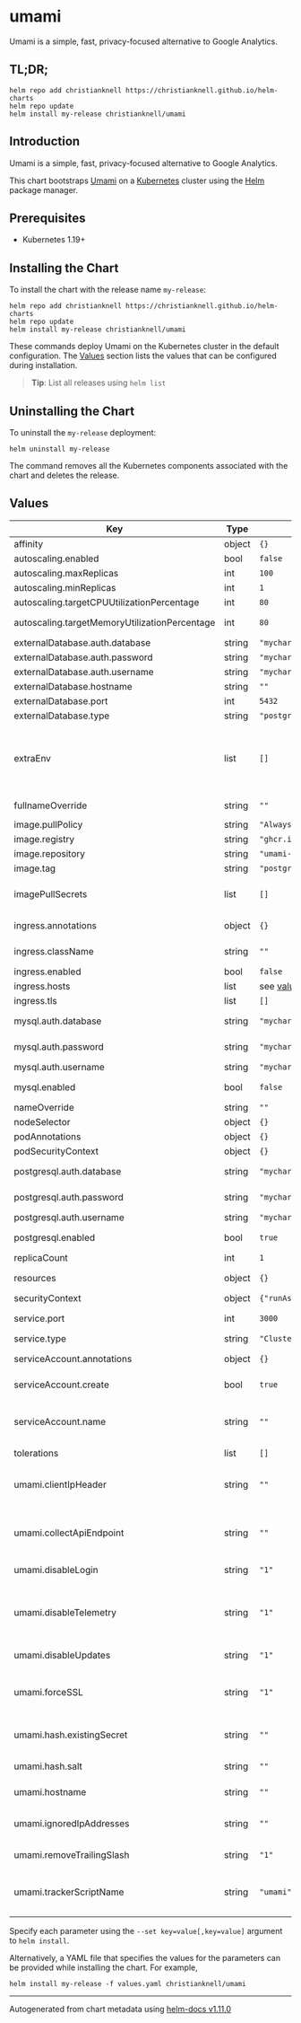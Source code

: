 # umami

Umami is a simple, fast, privacy-focused alternative to Google Analytics.

## TL;DR;

```console
helm repo add christianknell https://christianknell.github.io/helm-charts
helm repo update
helm install my-release christianknell/umami
```

## Introduction

Umami is a simple, fast, privacy-focused alternative to Google Analytics.

This chart bootstraps [Umami](https://github.com/umami-software/umami) on a [Kubernetes](http://kubernetes.io) cluster using the [Helm](https://helm.sh) package manager.

## Prerequisites

- Kubernetes 1.19+

## Installing the Chart

To install the chart with the release name `my-release`:

```console
helm repo add christianknell https://christianknell.github.io/helm-charts
helm repo update
helm install my-release christianknell/umami
```

These commands deploy Umami on the Kubernetes cluster in the default configuration. The [Values](#values) section lists the values that can be configured during installation.

> **Tip**: List all releases using `helm list`

## Uninstalling the Chart

To uninstall the `my-release` deployment:

```console
helm uninstall my-release
```

The command removes all the Kubernetes components associated with the chart and deletes the release.

## Values

| Key                                           | Type   | Default                                                     | Description                                                                                                                                                                                          |
| --------------------------------------------- | ------ | ----------------------------------------------------------- | ---------------------------------------------------------------------------------------------------------------------------------------------------------------------------------------------------- |
| affinity                                      | object | `{}`                                                        | Affinity settings for pod assignment                                                                                                                                                                 |
| autoscaling.enabled                           | bool   | `false`                                                     | Enable Horizontal POD autoscaling                                                                                                                                                                    |
| autoscaling.maxReplicas                       | int    | `100`                                                       | Maximum number of replicas                                                                                                                                                                           |
| autoscaling.minReplicas                       | int    | `1`                                                         | Minimum number of replicas                                                                                                                                                                           |
| autoscaling.targetCPUUtilizationPercentage    | int    | `80`                                                        | Target CPU utilization percentage                                                                                                                                                                    |
| autoscaling.targetMemoryUtilizationPercentage | int    | `80`                                                        | Target Memory utilization percentage                                                                                                                                                                 |
| externalDatabase.auth.database                | string | `"mychart"`                                                 | Name of the database to use                                                                                                                                                                          |
| externalDatabase.auth.password                | string | `"mychart"`                                                 | Password to use                                                                                                                                                                                      |
| externalDatabase.auth.username                | string | `"mychart"`                                                 | Name of the user to use                                                                                                                                                                              |
| externalDatabase.hostname                     | string | `""`                                                        | Hostname of the database                                                                                                                                                                             |
| externalDatabase.port                         | int    | `5432`                                                      | Port used to connect to database                                                                                                                                                                     |
| externalDatabase.type                         | string | `"postgresql"`                                              | Type of database                                                                                                                                                                                     |
| extraEnv                                      | list   | `[]`                                                        | additional environment variables to be added to the pods. See https://umami.is/docs/environment-variables for a complete list of available variables. Most variables can be set under umami as well. |
| fullnameOverride                              | string | `""`                                                        | String to fully override `"umami.fullname"`                                                                                                                                                          |
| image.pullPolicy                              | string | `"Always"`                                                  | image pull policy                                                                                                                                                                                    |
| image.registry                                | string | `"ghcr.io"`                                                 | image registry                                                                                                                                                                                       |
| image.repository                              | string | `"umami-software/umami"`                                    | image repository                                                                                                                                                                                     |
| image.tag                                     | string | `"postgresql-v1.39.5"`                                      | Overrides the image tag                                                                                                                                                                              |
| imagePullSecrets                              | list   | `[]`                                                        | If defined, uses a Secret to pull an image from a private Docker registry or repository.                                                                                                             |
| ingress.annotations                           | object | `{}`                                                        | Additional annotations for the Ingress resource                                                                                                                                                      |
| ingress.className                             | string | `""`                                                        | IngressClass that will be be used to implement the Ingress                                                                                                                                           |
| ingress.enabled                               | bool   | `false`                                                     | Enable ingress record generation                                                                                                                                                                     |
| ingress.hosts                                 | list   | see [values.yaml](./values.yaml)                            | An array with hosts and paths                                                                                                                                                                        |
| ingress.tls                                   | list   | `[]`                                                        | An array with the tls configuration                                                                                                                                                                  |
| mysql.auth.database                           | string | `"mychart"`                                                 | Name for a custom database to create                                                                                                                                                                 |
| mysql.auth.password                           | string | `"mychart"`                                                 | Password for the custom user to create                                                                                                                                                               |
| mysql.auth.username                           | string | `"mychart"`                                                 | Name for a custom user to create                                                                                                                                                                     |
| mysql.enabled                                 | bool   | `false`                                                     | enable MySQL™ subchart from Bitnami                                                                                                                                                                  |
| nameOverride                                  | string | `""`                                                        | Provide a name in place of `umami`                                                                                                                                                                   |
| nodeSelector                                  | object | `{}`                                                        | Node labels for pod assignment                                                                                                                                                                       |
| podAnnotations                                | object | `{}`                                                        | Annotations to be added to pods                                                                                                                                                                      |
| podSecurityContext                            | object | `{}`                                                        | pod-level security context                                                                                                                                                                           |
| postgresql.auth.database                      | string | `"mychart"`                                                 | Name for a custom database to create                                                                                                                                                                 |
| postgresql.auth.password                      | string | `"mychart"`                                                 | Password for the custom user to create                                                                                                                                                               |
| postgresql.auth.username                      | string | `"mychart"`                                                 | Name for a custom user to create                                                                                                                                                                     |
| postgresql.enabled                            | bool   | `true`                                                      | enable PostgreSQL™ subchart from Bitnami                                                                                                                                                             |
| replicaCount                                  | int    | `1`                                                         | Number of replicas                                                                                                                                                                                   |
| resources                                     | object | `{}`                                                        | Resource limits and requests for the controller pods.                                                                                                                                                |
| securityContext                               | object | `{"runAsGroup":65533,"runAsNonRoot":true,"runAsUser":1001}` | container-level security context                                                                                                                                                                     |
| service.port                                  | int    | `3000`                                                      | Kubernetes port where service is exposed                                                                                                                                                             |
| service.type                                  | string | `"ClusterIP"`                                               | Kubernetes service type                                                                                                                                                                              |
| serviceAccount.annotations                    | object | `{}`                                                        | Annotations to add to the service account                                                                                                                                                            |
| serviceAccount.create                         | bool   | `true`                                                      | Specifies whether a service account should be created                                                                                                                                                |
| serviceAccount.name                           | string | `""`                                                        | The name of the service account to use. If not set and create is true, a name is generated using the fullname template                                                                               |
| tolerations                                   | list   | `[]`                                                        | Toleration labels for pod assignment                                                                                                                                                                 |
| umami.clientIpHeader                          | string | `""`                                                        | HTTP header to check for the client's IP address. This is useful when you're behind a proxy that uses non-standard headers.                                                                          |
| umami.collectApiEndpoint                      | string | `""`                                                        | Allows you to send metrics to a location different than the default /api/collect. This is to help you avoid some ad-blockers.                                                                        |
| umami.disableLogin                            | string | `"1"`                                                       | Disables the login page for the application                                                                                                                                                          |
| umami.disableTelemetry                        | string | `"1"`                                                       | Umami collects completely anonymous telemetry data in order help improve the application. You can choose to disable this if you don't want to participate.                                           |
| umami.disableUpdates                          | string | `"1"`                                                       | Disables the check for new versions of Umami                                                                                                                                                         |
| umami.forceSSL                                | string | `"1"`                                                       | This will redirect all requests from http to https in the Umami application. Note, this does not apply to the tracking script.                                                                       |
| umami.hash.existingSecret                     | string | `""`                                                        | Name of an existing secret containing the hash salt under the key hash-salt                                                                                                                          |
| umami.hash.salt                               | string | `""`                                                        | A random string used to generate unique values.                                                                                                                                                      |
| umami.hostname                                | string | `""`                                                        | hostname under which Umami will be reached                                                                                                                                                           |
| umami.ignoredIpAddresses                      | string | `""`                                                        | You can provide a comma-delimited list of IP address to exclude from data collection.                                                                                                                |
| umami.removeTrailingSlash                     | string | `"1"`                                                       | Removes the trailing slash from all incoming urls.                                                                                                                                                   |
| umami.trackerScriptName                       | string | `"umami"`                                                   | Allows you to assign a custom name to the tracker script different from the default umami. This is to help you avoid some ad-blockers.                                                               |

Specify each parameter using the `--set key=value[,key=value]` argument to `helm install`.

Alternatively, a YAML file that specifies the values for the parameters can be provided while installing the chart. For example,

```console
helm install my-release -f values.yaml christianknell/umami
```

---

Autogenerated from chart metadata using [helm-docs v1.11.0](https://github.com/norwoodj/helm-docs/releases/v1.11.0)
